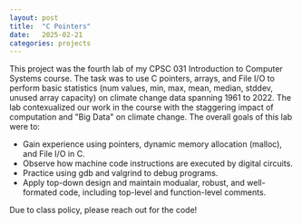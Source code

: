 ```yaml
---
layout: post
title:  "C Pointers"
date:   2025-02-21
categories: projects
---
```


This project was the fourth lab of my CPSC 031 Introduction to Computer Systems course. The task was to use C pointers, arrays, and File I/O to perform basic statistics (num values, min, max, mean, median, stddev, unused array capacity) on climate change data spanning 1961 to 2022. The lab contexualized our work in the course with the staggering impact of computation and "Big Data" on climate change.
The overall goals of this lab were to: 
* Gain experience using pointers, dynamic memory allocation (malloc), and File I/O in C.
* Observe how machine code instructions are executed by digital circuits.
* Practice using gdb and valgrind to debug programs.
* Apply top-down design and maintain modualar, robust, and well-formated code, including top-level and function-level comments. 

Due to class policy, please reach out for the code! 
